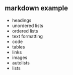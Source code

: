 ## markdown example

- headings
- unordered lists
- ordered lists
- text formatting
- code
- tables
- links
- images
- autolists
- lists
